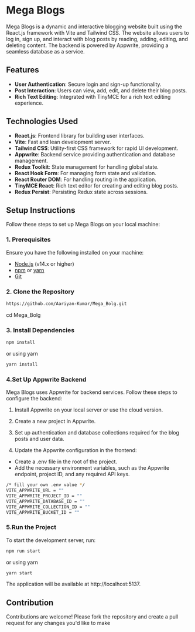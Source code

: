 # Mega Blogs

Mega Blogs is a dynamic and interactive blogging website built using the React.js framework with Vite and Tailwind CSS. The website allows users to log in, sign up, and interact with blog posts by reading, adding, editing, and deleting content. The backend is powered by Appwrite, providing a seamless database as a service.

## Features

- **User Authentication**: Secure login and sign-up functionality.
- **Post Interaction**: Users can view, add, edit, and delete their blog posts.
- **Rich Text Editing**: Integrated with TinyMCE for a rich text editing experience.

## Technologies Used

- **React.js**: Frontend library for building user interfaces.
- **Vite**: Fast and lean development server.
- **Tailwind CSS**: Utility-first CSS framework for rapid UI development.
- **Appwrite**: Backend service providing authentication and database management.
- **Redux Toolkit**: State management for handling global state.
- **React Hook Form**: For managing form state and validation.
- **React Router DOM**: For handling routing in the application.
- **TinyMCE React**: Rich text editor for creating and editing blog posts.
- **Redux Persist**: Persisting Redux state across sessions.

## Setup Instructions

Follow these steps to set up Mega Blogs on your local machine:

### 1. Prerequisites

Ensure you have the following installed on your machine:

- [Node.js](https://nodejs.org/) (v14.x or higher)
- [npm](https://www.npmjs.com/) or [yarn](https://yarnpkg.com/)
- [Git](https://git-scm.com/)

### 2. Clone the Repository

```bash
https://github.com/Aariyan-Kumar/Mega_Bolg.git
```
cd Mega_Bolg

### 3. Install Dependencies

```bash
npm install
```
or using yarn
```bash
yarn install
```

### 4.Set Up Appwrite Backend
Mega Blogs uses Appwrite for backend services. Follow these steps to configure the backend:

1. Install Appwrite on your local server or use the cloud version.

2. Create a new project in Appwrite.

3. Set up authentication and database collections required for the blog posts and user data.

4. Update the Appwrite configuration in the frontend:
- Create a .env file in the root of the project.
- Add the necessary environment variables, such as the Appwrite endpoint, project ID, and any required API keys.

```bash
/* fill your own .env value */
VITE_APPWRITE_URL = ""
VITE_APPWRITE_PROJECT_ID = ""
VITE_APPWRITE_DATABASE_ID = ""
VITE_APPWRITE_COLLECTION_ID = ""
VITE_APPWRITE_BUCKET_ID = ""
```
### 5.Run the Project

To start the development server, run:
```bash
npm run start
```
or using yarn
```bash
yarn start
```
The application will be available at http://localhost:5137.

## Contribution
Contributions are welcome! Please fork the repository and create a pull request for any changes you'd like to make